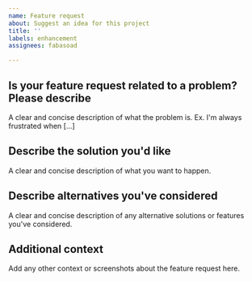 ```yaml
---
name: Feature request
about: Suggest an idea for this project
title: ''
labels: enhancement
assignees: fabasoad

---
```


## Is your feature request related to a problem? Please describe

A clear and concise description of what the problem is. Ex. I'm always frustrated when [...]

## Describe the solution you'd like

A clear and concise description of what you want to happen.

## Describe alternatives you've considered

A clear and concise description of any alternative solutions or features you've considered.

## Additional context

Add any other context or screenshots about the feature request here.
